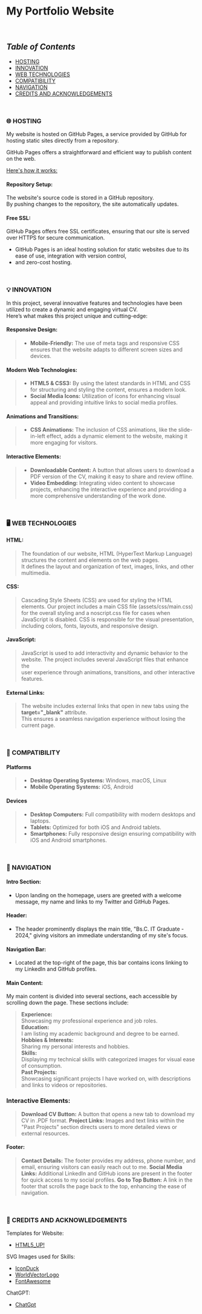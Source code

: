 # My Portfolio Website
<br>

## *Table of Contents*
- [HOSTING](#HOSTING)
- [INNOVATION](#INNOVATION)
- [WEB TECHNOLOGIES](#WEB-TECHNOLOGIES)
- [COMPATIBILITY](#COMPATIBILITY)
- [NAVIGATION](#NAVIGATION)
- [CREDITS AND ACKNOWLEDGEMENTS](#CREDITS-AND-ACKNOWLEDGEMENTS)

<br>

### 🌐 HOSTING 
My website is hosted on GitHub Pages, a service provided by GitHub for hosting static sites directly from a repository.<br>

GitHub Pages offers a straightforward and efficient way to publish content on the web. <br>

<u>Here's how it works:</u>

#### Repository Setup:<br>
The website's source code is stored in a GitHub repository.<br>
By pushing changes to the repository, the site automatically updates.<br>

#### Free SSL:<br>
GitHub Pages offers free SSL certificates, ensuring that our site is served over HTTPS for secure communication.<br>

- GitHub Pages is an ideal hosting solution for static websites due to its ease of use, integration with version control,
- and zero-cost hosting.
  
<br>

### 💡 INNOVATION 
In this project, several innovative features and technologies have been utilized to create a dynamic and engaging virtual CV.<br>
Here’s what makes this project unique and cutting-edge:

#### Responsive Design:
> - **Mobile-Friendly:**
The use of meta tags and responsive CSS ensures that the website adapts to different screen sizes and devices.

#### Modern Web Technologies:

> - **HTML5 & CSS3:**
By using the latest standards in HTML and CSS for structuring and styling the content, ensures a modern look.
> - **Social Media Icons:**
Utilization of icons for enhancing visual appeal and providing intuitive links to social media profiles.

#### Animations and Transitions:

> - **CSS Animations:**
The inclusion of CSS animations, like the slide-in-left effect, adds a dynamic element to the website, making it<br>
more engaging for visitors.

#### Interactive Elements:

> - **Downloadable Content:**
A button that allows users to download a PDF version of the CV, making it easy to share and review offline.
> - **Video Embedding:**
Integrating video content to showcase projects, enhancing the interactive experience and providing a more comprehensive
understanding of the work done.

<br>

### 🖥️ WEB TECHNOLOGIES 

#### HTML:
> The foundation of our website, HTML (HyperText Markup Language) structures the content and elements on the web pages.<br>
  It defines the layout and organization of text, images, links, and other multimedia.

#### CSS:
> Cascading Style Sheets (CSS) are used for styling the HTML elements. Our project includes a main CSS file (assets/css/main.css)<br>
  for the overall styling and a noscript.css file for cases when JavaScript is disabled. CSS is responsible for the visual presentation,<br>
  including colors, fonts, layouts, and responsive design.

#### JavaScript:
> JavaScript is used to add interactivity and dynamic behavior to the website. The project includes several JavaScript files that enhance the<br>
  user experience through animations, transitions, and other interactive features.

#### External Links:
> The website includes external links that open in new tabs using the **target="_blank"** attribute. <br>
  This ensures a seamless navigation experience without losing the current page.

<br>

### 📱 COMPATIBILITY 

#### Platforms
> - **Desktop Operating Systems:** Windows, macOS, Linux <br>
> - **Mobile Operating Systems:** iOS, Android

#### Devices
> - **Desktop Computers:** Full compatibility with modern desktops and laptops. <br>
> - **Tablets:** Optimized for both iOS and Android tablets. <br>
> - **Smartphones:** Fully responsive design ensuring compatibility with iOS and Android smartphones.

<br>

### 🧭 NAVIGATION 

#### Intro Section:
- Upon landing on the homepage, users are greeted with a welcome message, my name and links to my Twitter and GitHub Pages.

#### Header:
- The header prominently displays the main title, "Bs.C. IT Graduate - 2024," giving visitors an immediate understanding of my site's focus.

#### Navigation Bar:
- Located at the top-right of the page, this bar contains icons linking to my LinkedIn and GitHub profiles.

#### Main Content:
My main content is divided into several sections, each accessible by scrolling down the page. These sections include:

> **Experience:** <br>
> Showcasing my professional experience and job roles. <br>
> **Education:** <br>
> I am listing my academic background and degree to be earned. <br>
> **Hobbies & Interests:** <br>
> Sharing my personal interests and hobbies. <br>
> **Skills:** <br>
> Displaying my technical skills with categorized images for visual ease of consumption. <br>
> **Past Projects:** <br>
> Showcasing significant projects I have worked on, with descriptions and links to videos or repositories. <br>

### Interactive Elements:

> **Download CV Button:**
> A button that opens a new tab to download my CV in .PDF format.
> **Project Links:**
> Images and text links within the "Past Projects" section directs users to more detailed views or external resources.

#### Footer:

> **Contact Details:**
> The footer provides my address, phone number, and email, ensuring visitors can easily reach out to me.
> **Social Media Links:**
> Additional LinkedIn and GitHub icons are present in the footer for quick access to my social profiles.
> **Go to Top Button:**
> A link in the footer that scrolls the page back to the top, enhancing the ease of navigation.

<br>

### 🙏 CREDITS AND ACKNOWLEDGEMENTS 

Templates for Website: 
- [HTML5_UP!](https://html5up.net/)

SVG Images used for Skills:
- [IconDuck](https://iconduck.com/)
- [WorldVectorLogo](https://worldvectorlogo.com/)
- [FontAwesome](https://fontawesome.com/)

ChatGPT:
- [ChatGpt](https://chatgpt.com/)

